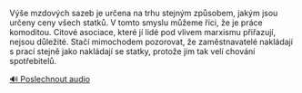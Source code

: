 
Výše mzdových sazeb je určena na trhu stejným způsobem, jakým jsou určeny ceny všech statků. V tomto smyslu můžeme říci, že je práce komoditou. Citové asociace, které jí lidé pod vlivem marxismu přiřazují, nejsou důležité. Stačí mimochodem pozorovat, že zaměstnavatelé nakládají s prací stejně jako nakládají se statky, protože jim tak velí chování spotřebitelů.

[🔊 Poslechnout audio](/data/7-paragraphs/audio/chapter_106/para_008-Ve-mzdovch-sazeb-je-urena-na-trhu-stejnm-zps.mp3)
